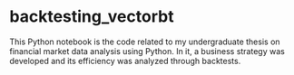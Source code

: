 # backtesting_vectorbt

This Python notebook is the code related to my undergraduate thesis on financial market data analysis using Python. 
In it, a business strategy was developed and its efficiency was analyzed through backtests.
